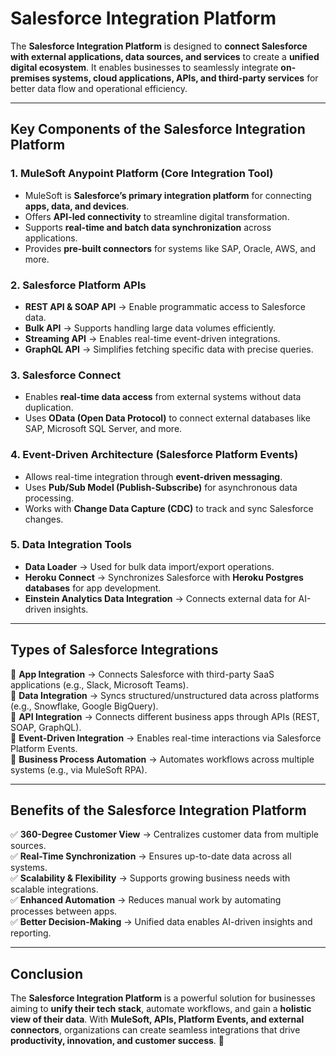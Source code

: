 # **Salesforce Integration Platform**

The **Salesforce Integration Platform** is designed to **connect Salesforce with external applications, data sources, and services** to create a **unified digital ecosystem**. It enables businesses to seamlessly integrate **on-premises systems, cloud applications, APIs, and third-party services** for better data flow and operational efficiency.

---

## **Key Components of the Salesforce Integration Platform**

### **1. MuleSoft Anypoint Platform (Core Integration Tool)**
- MuleSoft is **Salesforce’s primary integration platform** for connecting **apps, data, and devices**.
- Offers **API-led connectivity** to streamline digital transformation.
- Supports **real-time and batch data synchronization** across applications.
- Provides **pre-built connectors** for systems like SAP, Oracle, AWS, and more.

### **2. Salesforce Platform APIs**
- **REST API & SOAP API** → Enable programmatic access to Salesforce data.
- **Bulk API** → Supports handling large data volumes efficiently.
- **Streaming API** → Enables real-time event-driven integrations.
- **GraphQL API** → Simplifies fetching specific data with precise queries.

### **3. Salesforce Connect**
- Enables **real-time data access** from external systems without data duplication.
- Uses **OData (Open Data Protocol)** to connect external databases like SAP, Microsoft SQL Server, and more.

### **4. Event-Driven Architecture (Salesforce Platform Events)**
- Allows real-time integration through **event-driven messaging**.
- Uses **Pub/Sub Model (Publish-Subscribe)** for asynchronous data processing.
- Works with **Change Data Capture (CDC)** to track and sync Salesforce changes.

### **5. Data Integration Tools**
- **Data Loader** → Used for bulk data import/export operations.
- **Heroku Connect** → Synchronizes Salesforce with **Heroku Postgres databases** for app development.
- **Einstein Analytics Data Integration** → Connects external data for AI-driven insights.

---

## **Types of Salesforce Integrations**

🔹 **App Integration** → Connects Salesforce with third-party SaaS applications (e.g., Slack, Microsoft Teams).  
🔹 **Data Integration** → Syncs structured/unstructured data across platforms (e.g., Snowflake, Google BigQuery).  
🔹 **API Integration** → Connects different business apps through APIs (REST, SOAP, GraphQL).  
🔹 **Event-Driven Integration** → Enables real-time interactions via Salesforce Platform Events.  
🔹 **Business Process Automation** → Automates workflows across multiple systems (e.g., via MuleSoft RPA).

---

## **Benefits of the Salesforce Integration Platform**

✅ **360-Degree Customer View** → Centralizes customer data from multiple sources.  
✅ **Real-Time Synchronization** → Ensures up-to-date data across all systems.  
✅ **Scalability & Flexibility** → Supports growing business needs with scalable integrations.  
✅ **Enhanced Automation** → Reduces manual work by automating processes between apps.  
✅ **Better Decision-Making** → Unified data enables AI-driven insights and reporting.

---

## **Conclusion**
The **Salesforce Integration Platform** is a powerful solution for businesses aiming to **unify their tech stack**, automate workflows, and gain a **holistic view of their data**. With **MuleSoft, APIs, Platform Events, and external connectors**, organizations can create seamless integrations that drive **productivity, innovation, and customer success**. 🚀